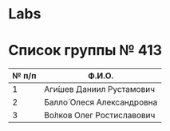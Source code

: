 # Labs

# Список группы № 413 
| № п/п | Ф.И.О. | 
| ----- | ----------------------------- |
| 1 | Аги́шев Даниил Рустамович | 
| 2 | Балло́ Олеся Александровна | 
| 3 | Во́лков Олег Ростиславович |
